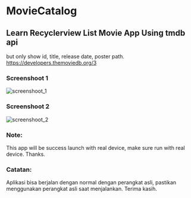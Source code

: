 # MovieCatalog

## Learn Recyclerview List Movie App Using tmdb api
but only show id, title, release date, poster path.   
https://developers.themoviedb.org/3

### Screenshoot 1
![screenshoot_1](https://user-images.githubusercontent.com/70325408/134191274-03d0c83e-f10b-4973-bc55-013e8f99d490.jpg)

### Screenshoot 2
![screenshoot_2](https://user-images.githubusercontent.com/70325408/134191459-a9190629-e4d4-4677-b9d0-aad577d89c8f.jpg)

### Note: 
This app will be success launch with real device, make sure run with real device. Thanks.

### Catatan:
Aplikasi bisa berjalan dengan normal dengan perangkat asli, pastikan menggunakan perangkat asli saat menjalankan. Terima kasih.
